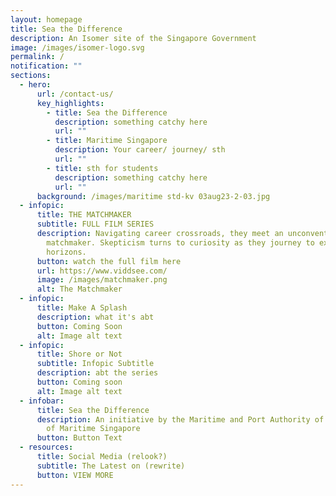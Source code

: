```yaml
---
layout: homepage
title: Sea the Difference
description: An Isomer site of the Singapore Government
image: /images/isomer-logo.svg
permalink: /
notification: ""
sections:
  - hero:
      url: /contact-us/
      key_highlights:
        - title: Sea the Difference
          description: something catchy here
          url: ""
        - title: Maritime Singapore
          description: Your career/ journey/ sth
          url: ""
        - title: sth for students
          description: something catchy here
          url: ""
      background: /images/maritime std-kv 03aug23-2-03.jpg
  - infopic:
      title: THE MATCHMAKER
      subtitle: FULL FILM SERIES
      description: Navigating career crossroads, they meet an unconventional
        matchmaker. Skepticism turns to curiosity as they journey to explore new
        horizons.
      button: watch the full film here
      url: https://www.viddsee.com/
      image: /images/matchmaker.png
      alt: The Matchmaker
  - infopic:
      title: Make A Splash
      description: what it's abt
      button: Coming Soon
      alt: Image alt text
  - infopic:
      title: Shore or Not
      subtitle: Infopic Subtitle
      description: abt the series
      button: Coming soon
      alt: Image alt text
  - infobar:
      title: Sea the Difference
      description: An initiative by the Maritime and Port Authority of Singapore, part
        of Maritime Singapore
      button: Button Text
  - resources:
      title: Social Media (relook?)
      subtitle: The Latest on (rewrite)
      button: VIEW MORE
---
```

